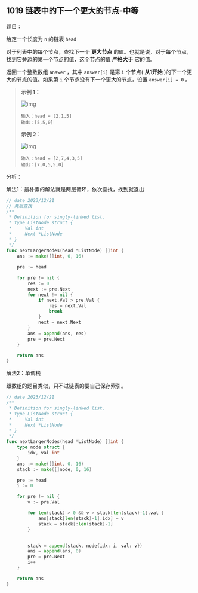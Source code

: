 ## 1019 链表中的下一个更大的节点-中等

题目：

给定一个长度为 `n` 的链表 `head`

对于列表中的每个节点，查找下一个 **更大节点** 的值。也就是说，对于每个节点，找到它旁边的第一个节点的值，这个节点的值 **严格大于** 它的值。

返回一个整数数组 `answer` ，其中 `answer[i]` 是第 `i` 个节点( **从1开始** )的下一个更大的节点的值。如果第 `i` 个节点没有下一个更大的节点，设置 `answer[i] = 0` 。



> **示例 1：**
>
> ![img](https://assets.leetcode.com/uploads/2021/08/05/linkedlistnext1.jpg)
>
> ```
> 输入：head = [2,1,5]
> 输出：[5,5,0]
> ```
>
> **示例 2：**
>
> ![img](https://assets.leetcode.com/uploads/2021/08/05/linkedlistnext2.jpg)
>
> ```
> 输入：head = [2,7,4,3,5]
> 输出：[7,0,5,5,0]
> ```



分析：

解法1：最朴素的解法就是两层循环，依次查找，找到就退出

```go
// date 2023/12/21
// 两层查找
/**
 * Definition for singly-linked list.
 * type ListNode struct {
 *     Val int
 *     Next *ListNode
 * }
 */
func nextLargerNodes(head *ListNode) []int {
    ans := make([]int, 0, 16)
    
    pre := head

    for pre != nil {
        res := 0
        next := pre.Next
        for next != nil {
            if next.Val > pre.Val {
                res = next.Val
                break
            }
            next = next.Next
        }
        ans = append(ans, res)
        pre = pre.Next
    }

    return ans
}
```



解法2：单调栈

跟数组的题目类似，只不过链表的要自己保存索引。

```go
// date 2023/12/21
/**
 * Definition for singly-linked list.
 * type ListNode struct {
 *     Val int
 *     Next *ListNode
 * }
 */
func nextLargerNodes(head *ListNode) []int {
    type node struct {
        idx, val int
    }
    ans := make([]int, 0, 16)
    stack := make([]node, 0, 16)

    pre := head
    i := 0

    for pre != nil {
        v := pre.Val

        for len(stack) > 0 && v > stack[len(stack)-1].val {
            ans[stack[len(stack)-1].idx] = v
            stack = stack[:len(stack)-1]
        }


        stack = append(stack, node{idx: i, val: v})
        ans = append(ans, 0)
        pre = pre.Next
        i++
    }

    return ans
}
```

